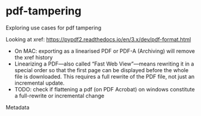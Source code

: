 # pdf-tampering

Exploring use cases for pdf tampering

Looking at xref: https://pypdf2.readthedocs.io/en/3.x/dev/pdf-format.html
- On MAC: exporting as a linearised PDF or PDF-A (Archiving) will remove the xref history
- Linearizing a PDF—also called “Fast Web View”—means rewriting it in a special order so that the first page can be displayed before the whole file is downloaded. This requires a full rewrite of the PDF file, not just an incremental update.
- TODO: check if flattening a pdf (on PDF Acrobat) on windows constitute a full-rewrite or incremental change


Metadata